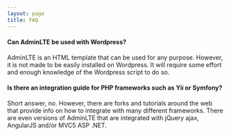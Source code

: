 ```yaml
---
layout: page
title: FAQ
---
```


#### Can AdminLTE be used with Wordpress?

AdminLTE is an HTML template that can be used for any purpose. However, it is not made to be easily installed on
Wordpress. It will require some effort and enough knowledge of the Wordpress script to do so.

#### Is there an integration guide for PHP frameworks such as Yii or Symfony?

Short answer, no. However, there are forks and tutorials around the web that provide info on how to integrate with many
different frameworks. There are even versions of AdminLTE that are integrated with jQuery ajax, AngularJS and/or MVC5
ASP .NET.

<!---
#### How do I get notified of new AdminLTE versions?
The best option is to subscribe to our mailing list using the [subscription form on Almsaeed Studio](http://almsaeedstudio.com/#subscribe). If that's not appealing to you, you may watch the [repository on Github](https://github.com/almasaeed2010/AdminLTE) or visit [Almsaeed Studio](http://almsaeedstudio.com) every now and then for updates and announcements.
--->
